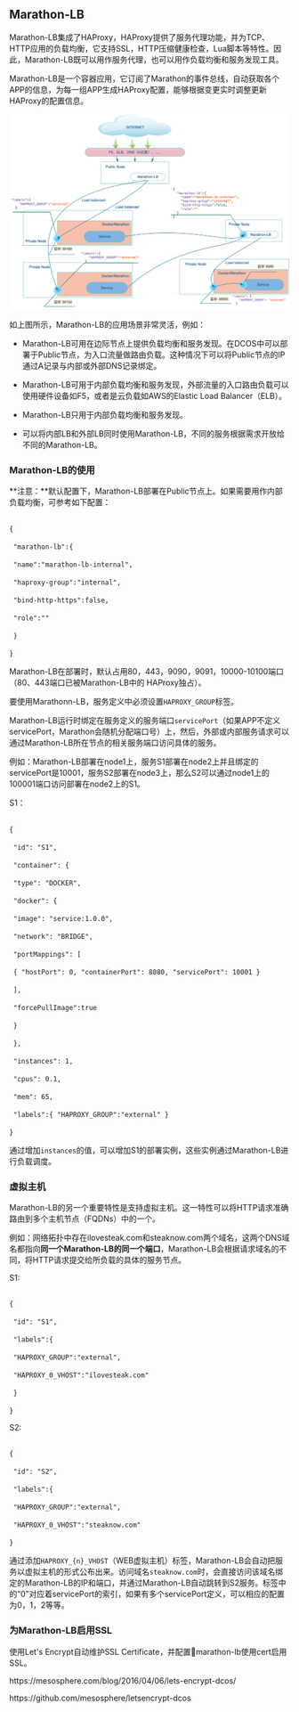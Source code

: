 ## Marathon-LB



Marathon-LB集成了HAProxy，HAProxy提供了服务代理功能，并为TCP、HTTP应用的负载均衡，它支持SSL，HTTP压缩健康检查，Lua脚本等特性。因此，Marathon-LB既可以用作服务代理，也可以用作负载均衡和服务发现工具。



Marathon-LB是一个容器应用，它订阅了Marathon的事件总线，自动获取各个APP的信息，为每一组APP生成HAProxy配置，能够根据变更实时调整更新HAProxy的配置信息。



![](/assets/dcos_marathon_lb_topology.png)



如上图所示，Marathon-LB的应用场景非常灵活，例如：



* Marathon-LB可用在边际节点上提供负载均衡和服务发现。在DCOS中可以部署于Public节点，为入口流量做路由负载。这种情况下可以将Public节点的IP通过A记录与内部或外部DNS记录绑定。



* Marathon-LB可用于内部负载均衡和服务发现，外部流量的入口路由负载可以使用硬件设备如F5，或者是云负载如AWS的Elastic Load Balancer（ELB）。



* Marathon-LB只用于内部负载均衡和服务发现。



* 可以将内部LB和外部LB同时使用Marathon-LB，不同的服务根据需求开放给不同的Marathon-LB。





### Marathon-LB的使用



**注意：**默认配置下，Marathon-LB部署在Public节点上。如果需要用作内部负载均衡，可参考如下配置：



```

{

 "marathon-lb":{

 "name":"marathon-lb-internal",

 "haproxy-group":"internal",

 "bind-http-https":false,

 "role":""

 }

}

```



Marathon-LB在部署时，默认占用80，443，9090，9091，10000-10100端口（80、443端口已被Marathon-LB中的 HAProxy独占）。



要使用Marathonn-LB，服务定义中必须设置`HAPROXY_GROUP`标签。



Marathon-LB运行时绑定在服务定义的服务端口`servicePort`（如果APP不定义servicePort，Marathon会随机分配端口号）上，然后，外部或内部服务请求可以通过Marathon-LB所在节点的相关服务端口访问具体的服务。



例如：Marathon-LB部署在node1上，服务S1部署在node2上并且绑定的servicePort是10001，服务S2部署在node3上，那么S2可以通过node1上的100001端口访问部署在node2上的S1。



S1：



```

{

 "id": "S1",

 "container": {

 "type": "DOCKER",

 "docker": {

 "image": "service:1.0.0",

 "network": "BRIDGE",

 "portMappings": [

 { "hostPort": 0, "containerPort": 8080, "servicePort": 10001 }

 ],

 "forcePullImage":true

 }

 },

 "instances": 1,

 "cpus": 0.1,

 "mem": 65,

 "labels":{ "HAPROXY_GROUP":"external" }

}

```



通过增加`instances`的值，可以增加S1的部署实例，这些实例通过Marathon-LB进行负载调度。



### 虚拟主机



Marathon-LB的另一个重要特性是支持虚拟主机。这一特性可以将HTTP请求准确路由到多个主机节点（FQDNs）中的一个。



例如：网络拓扑中存在ilovesteak.com和steaknow.com两个域名，这两个DNS域名都指向**同一个Marathon-LB的同一个端口**，Marathon-LB会根据请求域名的不同，将HTTP请求提交给所负载的具体的服务节点。



S1:



```

{

 "id": "S1",

 "labels":{

 "HAPROXY_GROUP":"external",

 "HAPROXY_0_VHOST":"ilovesteak.com"

 }

}

```



S2:



```

{

 "id": "S2",

 "labels":{

 "HAPROXY_GROUP":"external",

 "HAPROXY_0_VHOST":"steaknow.com"

}

```



通过添加`HAPROXY_{n}_VHOST`（WEB虚拟主机）标签，Marathon-LB会自动把服务以虚拟主机的形式公布出来。访问域名`steaknow.com`时，会直接访问该域名绑定的Marathon-LB的IP和端口，并通过Marathon-LB自动跳转到S2服务。标签中的“0”对应着servicePort的索引，如果有多个servicePort定义，可以相应的配置为0，1，2等等。



### 为Marathon-LB启用SSL



使用Let's Encrypt自动维护SSL Certificate，并配置marathon-lb使用cert启用SSL。



https:\/\/mesosphere.com\/blog\/2016\/04\/06\/lets-encrypt-dcos\/



https:\/\/github.com\/mesosphere\/letsencrypt-dcos




